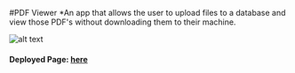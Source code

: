 #PDF Viewer
*An app that allows the user to upload files to a database and view those PDF's without downloading them to their machine. 

![alt text](https://media.giphy.com/media/woJYvvbGUuEOpUwFWk/giphy.gif)

#### Deployed Page: [here](https://pdfviewer-63816.firebaseapp.com)

